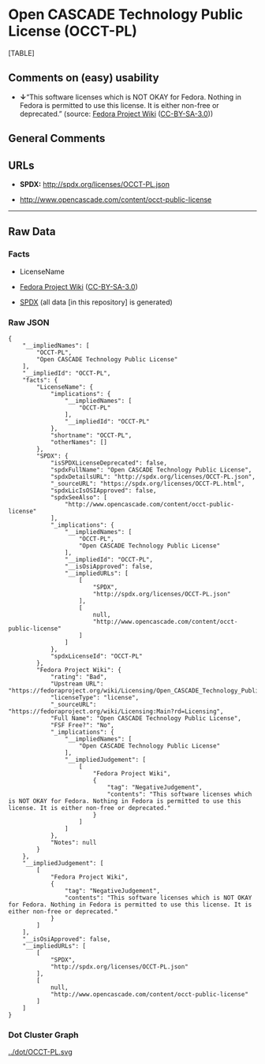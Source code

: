 Open CASCADE Technology Public License (OCCT-PL)
================================================

[TABLE]

Comments on (easy) usability
----------------------------

-   **↓**“This software licenses which is NOT OKAY for Fedora. Nothing
    in Fedora is permitted to use this license. It is either non-free or
    deprecated.” (source: [Fedora Project
    Wiki](https://fedoraproject.org/wiki/Licensing:Main?rd=Licensing "Fedora Project Wiki")
    ([CC-BY-SA-3.0](https://creativecommons.org/licenses/by-sa/3.0/legalcode "CC-BY-SA-3.0")))

General Comments
----------------

URLs
----

-   **SPDX:** http://spdx.org/licenses/OCCT-PL.json

-   http://www.opencascade.com/content/occt-public-license

------------------------------------------------------------------------

Raw Data
--------

### Facts

-   LicenseName

-   [Fedora Project
    Wiki](https://fedoraproject.org/wiki/Licensing:Main?rd=Licensing "Fedora Project Wiki")
    ([CC-BY-SA-3.0](https://creativecommons.org/licenses/by-sa/3.0/legalcode "CC-BY-SA-3.0"))

-   [SPDX](https://spdx.org/licenses/OCCT-PL.html "SPDX") (all data \[in
    this repository\] is generated)

### Raw JSON

    {
        "__impliedNames": [
            "OCCT-PL",
            "Open CASCADE Technology Public License"
        ],
        "__impliedId": "OCCT-PL",
        "facts": {
            "LicenseName": {
                "implications": {
                    "__impliedNames": [
                        "OCCT-PL"
                    ],
                    "__impliedId": "OCCT-PL"
                },
                "shortname": "OCCT-PL",
                "otherNames": []
            },
            "SPDX": {
                "isSPDXLicenseDeprecated": false,
                "spdxFullName": "Open CASCADE Technology Public License",
                "spdxDetailsURL": "http://spdx.org/licenses/OCCT-PL.json",
                "_sourceURL": "https://spdx.org/licenses/OCCT-PL.html",
                "spdxLicIsOSIApproved": false,
                "spdxSeeAlso": [
                    "http://www.opencascade.com/content/occt-public-license"
                ],
                "_implications": {
                    "__impliedNames": [
                        "OCCT-PL",
                        "Open CASCADE Technology Public License"
                    ],
                    "__impliedId": "OCCT-PL",
                    "__isOsiApproved": false,
                    "__impliedURLs": [
                        [
                            "SPDX",
                            "http://spdx.org/licenses/OCCT-PL.json"
                        ],
                        [
                            null,
                            "http://www.opencascade.com/content/occt-public-license"
                        ]
                    ]
                },
                "spdxLicenseId": "OCCT-PL"
            },
            "Fedora Project Wiki": {
                "rating": "Bad",
                "Upstream URL": "https://fedoraproject.org/wiki/Licensing/Open_CASCADE_Technology_Public_License",
                "licenseType": "license",
                "_sourceURL": "https://fedoraproject.org/wiki/Licensing:Main?rd=Licensing",
                "Full Name": "Open CASCADE Technology Public License",
                "FSF Free?": "No",
                "_implications": {
                    "__impliedNames": [
                        "Open CASCADE Technology Public License"
                    ],
                    "__impliedJudgement": [
                        [
                            "Fedora Project Wiki",
                            {
                                "tag": "NegativeJudgement",
                                "contents": "This software licenses which is NOT OKAY for Fedora. Nothing in Fedora is permitted to use this license. It is either non-free or deprecated."
                            }
                        ]
                    ]
                },
                "Notes": null
            }
        },
        "__impliedJudgement": [
            [
                "Fedora Project Wiki",
                {
                    "tag": "NegativeJudgement",
                    "contents": "This software licenses which is NOT OKAY for Fedora. Nothing in Fedora is permitted to use this license. It is either non-free or deprecated."
                }
            ]
        ],
        "__isOsiApproved": false,
        "__impliedURLs": [
            [
                "SPDX",
                "http://spdx.org/licenses/OCCT-PL.json"
            ],
            [
                null,
                "http://www.opencascade.com/content/occt-public-license"
            ]
        ]
    }

### Dot Cluster Graph

[../dot/OCCT-PL.svg](../dot/OCCT-PL.svg "../dot/OCCT-PL.svg")
